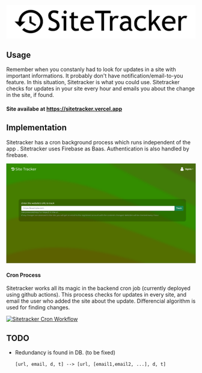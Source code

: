 <p align="center"><img src="https://raw.githubusercontent.com/chethaslp/sitetracker/main/Screenshots/title.png"/></p>
  
## Usage
Remember when you constanly had to look for updates in a site with important informations. It probably don't have notification/email-to-you feature. In this situation, Sitetracker is what you could use. Sitetracker checks for updates in your site every hour and emails you about the change in the site, if found.

#### Site availabe at https://sitetracker.vercel.app

## Implementation
Sitetracker has a cron background process which runs independent of the app . Sitetracker uses Firebase as Baas. Authentication is also handled by firebase.

<img src ="https://raw.githubusercontent.com/chethaslp/sitetracker/main/Screenshots/1.png"/>
    
#### Cron Process
  Sitetracker works all its magic in the backend cron job (currently deployed using github actions).
  This process checks for updates in every site, and email the user who added the site about the update. Differencial algorithm is used for finding changes.
  
 [![Sitetracker Cron Workflow](https://github.com/chethaslp/sitetracker/actions/workflows/main.yml/badge.svg)](https://github.com/chethaslp/sitetracker/actions/workflows/main.yml)

## TODO
 * Redundancy is found in DB. (to be fixed)

       [url, email, d, t] --> [url, [email1,email2, ...], d, t]
